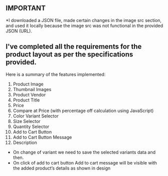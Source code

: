 ## IMPORTANT

*I downloaded a JSON file, made certain changes in the image src section, and used it locally because the image src was not functional in the provided JSON (URL).


## I've completed all the requirements for the product layout as per the specifications provided.

Here is a summary of the features implemented:
1. Product Image
2. Thumbnail Images
3. Product Vendor
4. Product Title
5. Price
6. Compare at Price (with percentage off calculation using JavaScript)
7. Color Variant Selector
8. Size Selector
9. Quantity Selector
10. Add to Cart Button
11. Add to Cart Button Message
12. Description


* On change of variant we need to save the selected variants data and then.
* On click of add to cart button Add to cart message will be visible with the added product’s details as shown in design